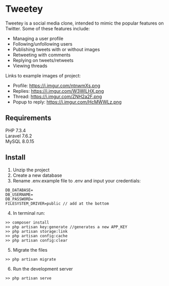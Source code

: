 # Tweetey

Tweetey is a social media clone, intended to mimic the popular features on Twitter. Some of these features include:

- Managing a user profile
- Following/unfollowing users
- Publishing tweets with or without images
- Retweeting with comments
- Replying on tweets/retweets
- Viewing threads

Links to example images of project:
- Profile: https://i.imgur.com/ntnwmXs.png  
- Replies: https://i.imgur.com/W3WILHX.png  
- Thread: https://i.imgur.com/ZNH2a2F.png  
- Popup to reply: https://i.imgur.com/HcMWWLz.png 

## Requirements

PHP 7.3.4  
Laravel 7.6.2  
MySQL 8.0.15  

## Install

1. Unzip the project
2. Create a new database
3. Rename .env.example file to .env and input your credentials:
```
DB_DATABASE=  
DB_USERNAME=  
DB_PASSWORD=  
FILESYSTEM_DRIVER=public // add at the bottom
```

4. In terminal run: 
```
>> composer install  
>> php artisan key:generate //generates a new APP_KEY  
>> php artisan storage:link  
>> php artisan config:cache  
>> php artisan config:clear
```

5. Migrate the files   
 ```
>> php artisan migrate
 ```

6. Run the development server
```
>> php artisan serve
```